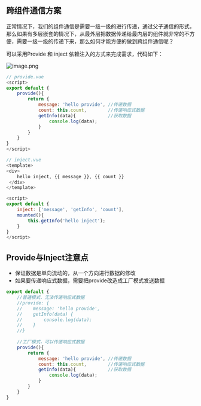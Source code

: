 
## 跨组件通信方案

正常情况下，我们的组件通信是需要一级一级的进行传递，通过父子通信的形式，那么如果有多层嵌套的情况下，从最外层把数据传递给最内层的组件就非常的不方便，需要一级一级的传递下来，那么如何才能方便的做到跨组件通信呢？

可以采用Provide 和 inject 依赖注入的方式来完成需求，代码如下：

![image.png](https://p1-juejin.byteimg.com/tos-cn-i-k3u1fbpfcp/2f58bf46aa47434aba4895c9c3830d74~tplv-k3u1fbpfcp-watermark.image?)


```js
// provide.vue
<script>
export default {
    provide(){
        return {
            message: 'hello provide', //传递数据
            count: this.count,        //传递响应式数据
            getInfo(data){            //获取数据
                console.log(data);
            }
        }
    }
}
</script>

// inject.vue
<template>
<div>
    hello inject, {{ message }}, {{ count }}
 </div>
</template>

<script>
export default {
    inject: ['message', 'getInfo', 'count'],
    mounted(){
        this.getInfo('hello inject');
    }
}
</script>
```

## Provide与Inject注意点

- 保证数据是单向流动的，从一个方向进行数据的修改
- 如果要传递响应式数据，需要把provide改造成工厂模式发送数据

```js
export default {
    //普通模式，无法传递响应式数据
    //provide: {
    //    message: 'hello provide',
    //    getInfo(data) {
    //        console.log(data);
    //    }
    //}
    
    //工厂模式，可以传递响应式数据
    provide(){
        return {
            message: 'hello provide', //传递数据
            count: this.count,        //传递响应式数据
            getInfo(data){            //获取数据
                console.log(data);
            }
        }
    }
}
```